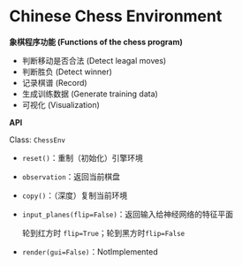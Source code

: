 # Chinese Chess Environment

**象棋程序功能 (Functions of the chess program)**

* 判断移动是否合法 (Detect leagal moves)
* 判断胜负 (Detect winner)
* 记录棋谱 (Record)
* 生成训练数据 (Generate training data)
* 可视化 (Visualization)

**API**

Class: `ChessEnv`
* `reset()`：重制（初始化）引擎环境

* `observation`：返回当前棋盘

* `copy()`：（深度）复制当前环境

* `input_planes(flip=False)`：返回输入给神经网络的特征平面

  轮到红方时 `flip=True`；轮到黑方时`flip=False`

* `render(gui=False)`：NotImplemented


